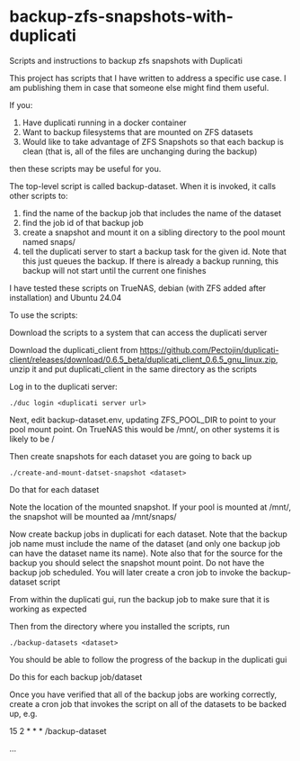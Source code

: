 # backup-zfs-snapshots-with-duplicati
Scripts and instructions to backup zfs snapshots with Duplicati

This project has scripts that I have written to address a specific use case. I am publishing them in case that someone else might find them useful.

If you:

  1) Have duplicati running in a docker container
  2) Want to backup filesystems that are mounted on ZFS datasets
  3) Would like to take advantage of ZFS Snapshots so that each backup is clean (that is, all of the files are unchanging during the backup)

then these scripts may be useful for you.

The top-level script is called backup-dataset. When it is invoked, it calls other scripts to:

  1) find the name of the backup job that includes the name of the dataset
  2) find the job id of that backup job
  3) create a snapshot and mount it on a sibling directory to the pool mount named snaps/<dataset>
  4) tell the duplicati server to start a backup task for the given id. Note that this just queues the backup. If there is already a backup running, this backup will not start until the current one finishes

I have tested these scripts on TrueNAS, debian (with ZFS added after installation) and Ubuntu 24.04


To use the scripts:

Download the scripts to a system that can access the duplicati server

Download the duplicati_client from https://github.com/Pectojin/duplicati-client/releases/download/0.6.5_beta/duplicati_client_0.6.5_gnu_linux.zip, unzip it and put duplicati_client in the same directory as the scripts

Log in to the duplicati server:

    ./duc login <duplicati server url>

Next, edit backup-dataset.env, updating ZFS_POOL_DIR to point to your pool mount point. On TrueNAS this would be /mnt/<pool>, on other systems it is likely to be /<pool>

Then create snapshots for each dataset you are going to back up

    ./create-and-mount-datset-snapshot <dataset>

Do that for each dataset

Note the location of the mounted snapshot. If your pool is mounted at /mnt/<pool>, the snapshot will be mounted aa /mnt/snaps/<dataset>

Now create backup jobs in duplicati for each dataset. Note that the backup job name must include the name of the dataset (and only one backup job can have the dataset name its name). Note also that for the source for the backup you should select the snapshot mount point. Do not have the backup job scheduled. You will later create a cron job to invoke the backup-dataset script

From within the duplicati gui, run the backup job to make sure that it is working as expected

Then from the directory where you installed the scripts, run

    ./backup-datasets <dataset>

You should be able to follow the progress of the backup in the duplicati gui

Do this for each backup job/dataset

Once you have verified that all of the backup jobs are working correctly, create a cron job that invokes the script on all of the datasets to be backed up, e.g.

15 2 * * *    <full path to scripts>/backup-dataset <dataset1> <dataset2>

...

